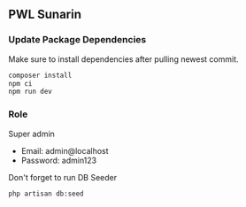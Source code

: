 
## PWL Sunarin

### Update Package Dependencies
Make sure to install dependencies after pulling newest commit.

```sh
composer install
npm ci
npm run dev
```

### Role

Super admin
- Email: admin@localhost
- Password: admin123

Don't forget to run DB Seeder

```
php artisan db:seed 
```

